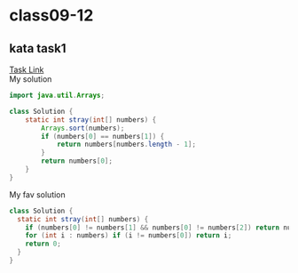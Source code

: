 # class09-12
## kata task1
[Task Link](https://www.codewars.com/kata/57f609022f4d534f05000024)    
My solution

```java
import java.util.Arrays;

class Solution {
    static int stray(int[] numbers) {
        Arrays.sort(numbers);
        if (numbers[0] == numbers[1]) {
            return numbers[numbers.length - 1];
        }
        return numbers[0];
    }
}
```

My fav solution
```java
class Solution {
  static int stray(int[] numbers) {
    if (numbers[0] != numbers[1] && numbers[0] != numbers[2]) return numbers[0];
    for (int i : numbers) if (i != numbers[0]) return i;
    return 0;
  }
}
```
